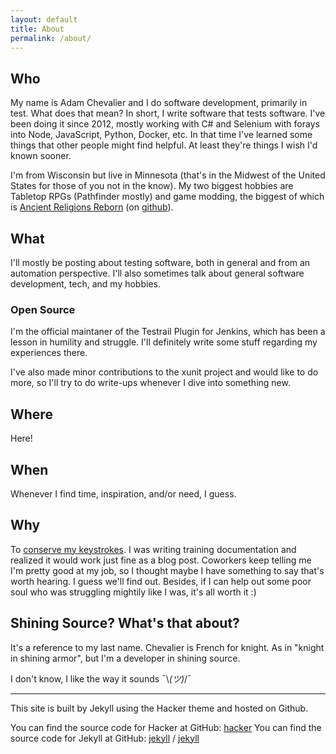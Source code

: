 ```yaml
---
layout: default
title: About
permalink: /about/
---
```


## Who

My name is Adam Chevalier and I do software development, primarily in test. What does that mean? In short, I write software that tests software. I've been doing it since 2012, mostly working with C# and Selenium with forays into Node, JavaScript, Python, Docker, etc. In that time I've learned some things that other people might find helpful. At least they're things I wish I'd known sooner.

I'm from Wisconsin but live in Minnesota (that's in the Midwest of the United States for those of you not in the know). My two biggest hobbies are Tabletop RPGs (Pathfinder mostly) and game modding, the biggest of which is [Ancient Religions Reborn](https://forum.paradoxplaza.com/forum/index.php?threads/ancient-religions-reborn.829413/) (on [github](https://github.com/xirsoi/ancientreligions)).

## What

I'll mostly be posting about testing software, both in general and from an automation perspective. I'll also sometimes talk about general software development, tech, and my hobbies.

### Open Source

I'm the official maintaner of the Testrail Plugin for Jenkins, which has been a lesson in humility and struggle. I'll definitely write some stuff regarding my experiences there.

I've also made minor contributions to the xunit project and would like to do more, so I'll try to do write-ups whenever I dive into something new.

## Where

Here!

## When

Whenever I find time, inspiration, and/or need, I guess.

## Why

To [conserve my keystrokes](https://youtu.be/FS1mnISoG7U?t=860). I was writing training documentation and realized it would work just fine as a blog post. Coworkers keep telling me I'm pretty good at my job, so I thought maybe I have something to say that's worth hearing. I guess we'll find out. Besides, if I can help out some poor soul who was struggling mightily like I was, it's all worth it :)

## Shining Source? What's that about?

It's a reference to my last name. Chevalier is French for knight. As in "knight in shining armor", but I'm a developer in shining source.

I don't know, I like the way it sounds ¯\\_(ツ)_/¯

* * *

This site is built by Jekyll using the Hacker theme and hosted on Github.

You can find the source code for Hacker at GitHub: [hacker](https://github.com/pages-themes/hacker)
You can find the source code for Jekyll at GitHub: [jekyll][jekyll-organization] / [jekyll](https://github.com/jekyll/jekyll)

[jekyll-organization]: https://github.com/jekyll
